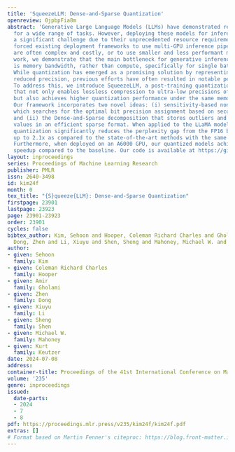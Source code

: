 ```yaml
---
title: 'SqueezeLLM: Dense-and-Sparse Quantization'
openreview: 0jpbpFia8m
abstract: 'Generative Large Language Models (LLMs) have demonstrated remarkable results
  for a wide range of tasks. However, deploying these models for inference has been
  a significant challenge due to their unprecedented resource requirements. This has
  forced existing deployment frameworks to use multi-GPU inference pipelines, which
  are often complex and costly, or to use smaller and less performant models. In this
  work, we demonstrate that the main bottleneck for generative inference with LLMs
  is memory bandwidth, rather than compute, specifically for single batch inference.
  While quantization has emerged as a promising solution by representing weights with
  reduced precision, previous efforts have often resulted in notable performance degradation.
  To address this, we introduce SqueezeLLM, a post-training quantization framework
  that not only enables lossless compression to ultra-low precisions of up to 3-bit,
  but also achieves higher quantization performance under the same memory constraint.
  Our framework incorporates two novel ideas: (i) sensitivity-based non-uniform quantization,
  which searches for the optimal bit precision assignment based on second-order information;
  and (ii) the Dense-and-Sparse decomposition that stores outliers and sensitive weight
  values in an efficient sparse format. When applied to the LLaMA models, our 3-bit
  quantization significantly reduces the perplexity gap from the FP16 baseline by
  up to 2.1x as compared to the state-of-the-art methods with the same memory requirement.
  Furthermore, when deployed on an A6000 GPU, our quantized models achieve up to 2.3x
  speedup compared to the baseline. Our code is available at https://github.com/SqueezeAILab/SqueezeLLM.'
layout: inproceedings
series: Proceedings of Machine Learning Research
publisher: PMLR
issn: 2640-3498
id: kim24f
month: 0
tex_title: "{S}queeze{LLM}: Dense-and-Sparse Quantization"
firstpage: 23901
lastpage: 23923
page: 23901-23923
order: 23901
cycles: false
bibtex_author: Kim, Sehoon and Hooper, Coleman Richard Charles and Gholami, Amir and
  Dong, Zhen and Li, Xiuyu and Shen, Sheng and Mahoney, Michael W. and Keutzer, Kurt
author:
- given: Sehoon
  family: Kim
- given: Coleman Richard Charles
  family: Hooper
- given: Amir
  family: Gholami
- given: Zhen
  family: Dong
- given: Xiuyu
  family: Li
- given: Sheng
  family: Shen
- given: Michael W.
  family: Mahoney
- given: Kurt
  family: Keutzer
date: 2024-07-08
address:
container-title: Proceedings of the 41st International Conference on Machine Learning
volume: '235'
genre: inproceedings
issued:
  date-parts:
  - 2024
  - 7
  - 8
pdf: https://proceedings.mlr.press/v235/kim24f/kim24f.pdf
extras: []
# Format based on Martin Fenner's citeproc: https://blog.front-matter.io/posts/citeproc-yaml-for-bibliographies/
---
```

